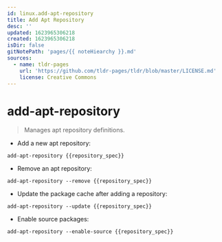 ```yaml
---
id: linux.add-apt-repository
title: Add Apt Repository
desc: ''
updated: 1623965306218
created: 1623965306218
isDir: false
gitNotePath: 'pages/{{ noteHiearchy }}.md'
sources:
  - name: tldr-pages
    url: 'https://github.com/tldr-pages/tldr/blob/master/LICENSE.md'
    license: Creative Commons
---
```

# add-apt-repository

> Manages apt repository definitions.

- Add a new apt repository:

`add-apt-repository {{repository_spec}}`

- Remove an apt repository:

`add-apt-repository --remove {{repository_spec}}`

- Update the package cache after adding a repository:

`add-apt-repository --update {{repository_spec}}`

- Enable source packages:

`add-apt-repository --enable-source {{repository_spec}}`

